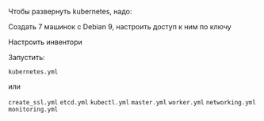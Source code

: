 
Чтобы развернуть kubernetes, надо:

Создать 7 машинок с Debian 9, настроить доступ к ним по ключу

Настроить инвентори

Запустить:

`kubernetes.yml`

или

`create_ssl.yml`
`etcd.yml`
`kubectl.yml`
`master.yml`
`worker.yml`
`networking.yml`
`monitoring.yml`
